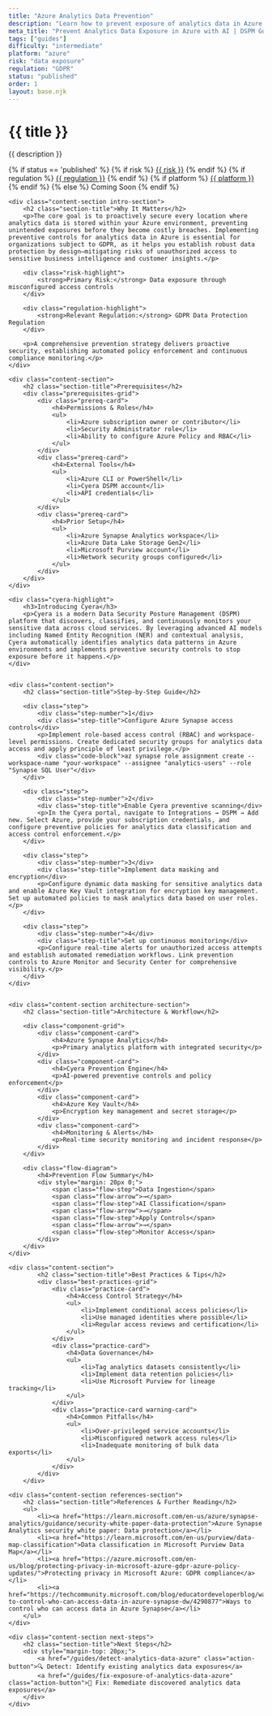 ```yaml
---
title: "Azure Analytics Data Prevention"
description: "Learn how to prevent exposure of analytics data in Azure environments. Follow step-by-step guidance for GDPR compliance."
meta_title: "Prevent Analytics Data Exposure in Azure with AI | DSPM Guide"
tags: ["guides"]
difficulty: "intermediate"
platform: "azure"
risk: "data exposure"
regulation: "GDPR"
status: "published"
order: 1
layout: base.njk
---
```


<div class="container">
    <div class="header">
        <h1>{{ title }}</h1>
        <p>{{ description }}</p>
        <div class="guide-tags-container">
			<div class="guide-tags-wrapper">
		    {% if status == 'published' %}
		        {% if risk %}
		        <a href="/risk/{{ risk | downcase | replace: ' ', '-' }}/" class="guide-tag risk">{{ risk }}</a>
		        {% endif %}
		        {% if regulation %}
		        <a href="/regulation/{{ regulation | downcase | replace: ' ', '-' }}/" class="guide-tag regulation">{{ regulation }}</a>
		        {% endif %}
		        {% if platform %}
		        <a href="/platforms/{{ platform | downcase | replace: ' ', '-' }}/" class="guide-tag platform">{{ platform }}</a>
		        {% endif %}
		    {% else %}
		        <span class="guide-tag coming-soon">Coming Soon</span>
		    {% endif %}
		</div>
		</div>
    </div>

    <div class="content-section intro-section">
        <h2 class="section-title">Why It Matters</h2>
        <p>The core goal is to proactively secure every location where analytics data is stored within your Azure environment, preventing unintended exposures before they become costly breaches. Implementing preventive controls for analytics data in Azure is essential for organizations subject to GDPR, as it helps you establish robust data protection by design—mitigating risks of unauthorized access to sensitive business intelligence and customer insights.</p>
        
        <div class="risk-highlight">
            <strong>Primary Risk:</strong> Data exposure through misconfigured access controls
        </div>
        
        <div class="regulation-highlight">
            <strong>Relevant Regulation:</strong> GDPR Data Protection Regulation
        </div>
        
        <p>A comprehensive prevention strategy delivers proactive security, establishing automated policy enforcement and continuous compliance monitoring.</p>
    </div>

    <div class="content-section">
        <h2 class="section-title">Prerequisites</h2>
        <div class="prerequisites-grid">
            <div class="prereq-card">
                <h4>Permissions & Roles</h4>
                <ul>
                    <li>Azure subscription owner or contributor</li>
                    <li>Security Administrator role</li>
                    <li>Ability to configure Azure Policy and RBAC</li>
                </ul>
            </div>
            <div class="prereq-card">
                <h4>External Tools</h4>
                <ul>
                    <li>Azure CLI or PowerShell</li>
                    <li>Cyera DSPM account</li>
                    <li>API credentials</li>
                </ul>
            </div>
            <div class="prereq-card">
                <h4>Prior Setup</h4>
                <ul>
                    <li>Azure Synapse Analytics workspace</li>
                    <li>Azure Data Lake Storage Gen2</li>
                    <li>Microsoft Purview account</li>
                    <li>Network security groups configured</li>
                </ul>
            </div>
        </div>
    </div>
	
    <div class="cyera-highlight">
        <h3>Introducing Cyera</h3>
        <p>Cyera is a modern Data Security Posture Management (DSPM) platform that discovers, classifies, and continuously monitors your sensitive data across cloud services. By leveraging advanced AI models including Named Entity Recognition (NER) and contextual analysis, Cyera automatically identifies analytics data patterns in Azure environments and implements preventive security controls to stop exposure before it happens.</p>
    </div>
	

    <div class="content-section">
        <h2 class="section-title">Step-by-Step Guide</h2>
        
        <div class="step">
            <div class="step-number">1</div>
            <div class="step-title">Configure Azure Synapse access controls</div>
            <p>Implement role-based access control (RBAC) and workspace-level permissions. Create dedicated security groups for analytics data access and apply principle of least privilege.</p>
            <div class="code-block">az synapse role assignment create --workspace-name "your-workspace" --assignee "analytics-users" --role "Synapse SQL User"</div>
        </div>

        <div class="step">
            <div class="step-number">2</div>
            <div class="step-title">Enable Cyera preventive scanning</div>
            <p>In the Cyera portal, navigate to Integrations → DSPM → Add new. Select Azure, provide your subscription credentials, and configure preventive policies for analytics data classification and access control enforcement.</p>
        </div>

        <div class="step">
            <div class="step-number">3</div>
            <div class="step-title">Implement data masking and encryption</div>
            <p>Configure dynamic data masking for sensitive analytics data and enable Azure Key Vault integration for encryption key management. Set up automated policies to mask analytics data based on user roles.</p>
        </div>

        <div class="step">
            <div class="step-number">4</div>
            <div class="step-title">Set up continuous monitoring</div>
            <p>Configure real-time alerts for unauthorized access attempts and establish automated remediation workflows. Link prevention controls to Azure Monitor and Security Center for comprehensive visibility.</p>
        </div>
    </div>


    <div class="content-section architecture-section">
        <h2 class="section-title">Architecture & Workflow</h2>
        
        <div class="component-grid">
            <div class="component-card">
                <h4>Azure Synapse Analytics</h4>
                <p>Primary analytics platform with integrated security</p>
            </div>
            <div class="component-card">
                <h4>Cyera Prevention Engine</h4>
                <p>AI-powered preventive controls and policy enforcement</p>
            </div>
            <div class="component-card">
                <h4>Azure Key Vault</h4>
                <p>Encryption key management and secret storage</p>
            </div>
            <div class="component-card">
                <h4>Monitoring & Alerts</h4>
                <p>Real-time security monitoring and incident response</p>
            </div>
        </div>

        <div class="flow-diagram">
            <h4>Prevention Flow Summary</h4>
            <div style="margin: 20px 0;">
                <span class="flow-step">Data Ingestion</span>
                <span class="flow-arrow">→</span>
                <span class="flow-step">AI Classification</span>
                <span class="flow-arrow">→</span>
                <span class="flow-step">Apply Controls</span>
                <span class="flow-arrow">→</span>
                <span class="flow-step">Monitor Access</span>
            </div>
        </div>
    </div>

	<div class="content-section">
	        <h2 class="section-title">Best Practices & Tips</h2>
	        <div class="best-practices-grid">
	            <div class="practice-card">
	                <h4>Access Control Strategy</h4>
	                <ul>
	                    <li>Implement conditional access policies</li>
	                    <li>Use managed identities where possible</li>
	                    <li>Regular access reviews and certification</li>
	                </ul>
	            </div>
	            <div class="practice-card">
	                <h4>Data Governance</h4>
	                <ul>
	                    <li>Tag analytics datasets consistently</li>
	                    <li>Implement data retention policies</li>
	                    <li>Use Microsoft Purview for lineage tracking</li>
	                </ul>
	            </div>
	            <div class="practice-card warning-card">
	                <h4>Common Pitfalls</h4>
	                <ul>
	                    <li>Over-privileged service accounts</li>
	                    <li>Misconfigured network access rules</li>
	                    <li>Inadequate monitoring of bulk data exports</li>
	                </ul>
	            </div>
	        </div>
	    </div>

    <div class="content-section references-section">
        <h2 class="section-title">References & Further Reading</h2>
        <ul>
            <li><a href="https://learn.microsoft.com/en-us/azure/synapse-analytics/guidance/security-white-paper-data-protection">Azure Synapse Analytics security white paper: Data protection</a></li>
            <li><a href="https://learn.microsoft.com/en-us/purview/data-map-classification">Data classification in Microsoft Purview Data Map</a></li>
            <li><a href="https://azure.microsoft.com/en-us/blog/protecting-privacy-in-microsoft-azure-gdpr-azure-policy-updates/">Protecting privacy in Microsoft Azure: GDPR compliance</a></li>
            <li><a href="https://techcommunity.microsoft.com/blog/educatordeveloperblog/ways-to-control-who-can-access-data-in-azure-synapse-dw/4290877">Ways to control who can access data in Azure Synapse</a></li>
        </ul>
    </div>

    <div class="content-section next-steps">
        <h2 class="section-title">Next Steps</h2>
        <div style="margin-top: 20px;">
            <a href="/guides/detect-analytics-data-azure" class="action-button">🔍 Detect: Identify existing analytics data exposures</a>
            <a href="/guides/fix-exposure-of-analytics-data-azure" class="action-button">🔧 Fix: Remediate discovered analytics data exposures</a>
        </div>
    </div>
</div>